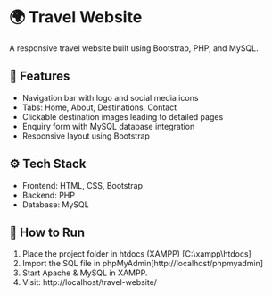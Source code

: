 # 🌍 Travel Website

A responsive travel website built using Bootstrap, PHP, and MySQL.

## 🔧 Features
- Navigation bar with logo and social media icons
- Tabs: Home, About, Destinations, Contact
- Clickable destination images leading to detailed pages
- Enquiry form with MySQL database integration
- Responsive layout using Bootstrap

## ⚙ Tech Stack
- Frontend: HTML, CSS, Bootstrap
- Backend: PHP
- Database: MySQL

## 🚀 How to Run
1. Place the project folder in htdocs (XAMPP) [C:\xampp\htdocs]
2. Import the SQL file in phpMyAdmin[http://localhost/phpmyadmin]
3. Start Apache & MySQL in XAMPP.
4. Visit: http://localhost/travel-website/

